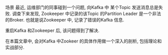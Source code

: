场景
最近, 运维部门的同事碰到一个问题, 向Kafka 中 某个Topic 发送消息总是失败. 调查下来发现, Zookeeper 中记录的该Topic 的Partition Leader 是一个非法的Broker. 也就是说Zookeeper 中, 记录了错误的Kafka 信息.

重启Kafka 和Zookeeper 后, 该问题得到了解决.

在本篇文章中, 会对Kafka 中Zookeer 的具体作用做一个深入的剖析, 包括理论和实战部分.
